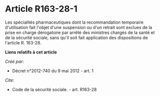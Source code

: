 # Article R163-28-1

Les spécialités pharmaceutiques dont la recommandation temporaire d'utilisation fait l'objet d'une suspension ou d'un retrait
sont exclues de la prise en charge dérogatoire par arrêté des ministres chargés de la santé et de la sécurité sociale, sans
qu'il soit fait application des dispositions de l'article R. 163-28.

**Liens relatifs à cet article**

_Créé par_:

  - Décret n°2012-740 du 9 mai 2012 - art. 1

_Cite_:

  - Code de la sécurité sociale. - art. R163-28
